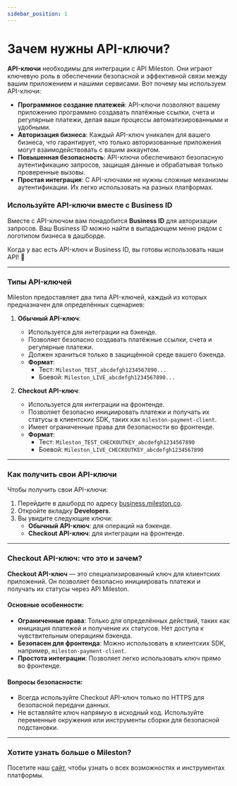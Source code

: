 ```yaml
---
sidebar_position: 1
---
```


# Зачем нужны API-ключи?

**API-ключи** необходимы для интеграции с API Mileston. Они играют ключевую роль в обеспечении безопасной и эффективной связи между вашим приложением и нашими сервисами. Вот почему мы используем API-ключи:

- **Программное создание платежей**: API-ключи позволяют вашему приложению программно создавать платёжные ссылки, счета и регулярные платежи, делая ваши процессы автоматизированными и удобными.
- **Авторизация бизнеса**: Каждый API-ключ уникален для вашего бизнеса, что гарантирует, что только авторизованные приложения могут взаимодействовать с вашим аккаунтом.
- **Повышенная безопасность**: API-ключи обеспечивают безопасную аутентификацию запросов, защищая данные и обрабатывая только проверенные вызовы.
- **Простая интеграция**: С API-ключами не нужны сложные механизмы аутентификации. Их легко использовать на разных платформах.

### Используйте API-ключи вместе с Business ID

Вместе с API-ключом вам понадобится **Business ID** для авторизации запросов. Ваш Business ID можно найти в выпадающем меню рядом с логотипом бизнеса в дашборде.

Когда у вас есть API-ключ и Business ID, вы готовы использовать наши API! 🚀

---

### Типы API-ключей

Mileston предоставляет два типа API-ключей, каждый из которых предназначен для определённых сценариев:

1. **Обычный API-ключ**:

   - Используется для интеграции на бэкенде.
   - Позволяет безопасно создавать платёжные ссылки, счета и регулярные платежи.
   - Должен храниться только в защищённой среде вашего бэкенда.
   - **Формат**:
     - Тест: `Mileston_TEST_abcdefgh1234567890...`
     - Боевой: `Mileston_LIVE_abcdefgh1234567890...`

2. **Checkout API-ключ**:
   - Используется для интеграции на фронтенде.
   - Позволяет безопасно инициировать платежи и получать их статусы в клиентских SDK, таких как `mileston-payment-client`.
   - Имеет ограниченные права для безопасности во фронтенде.
   - **Формат**:
     - Тест: `Mileston_TEST_CHECKOUTKEY_abcdefgh1234567890`
     - Боевой: `Mileston_LIVE_CHECKOUTKEY_abcdefgh1234567890`

---

### Как получить свои API-ключи

Чтобы получить свои API-ключи:

1. Перейдите в дашборд по адресу [business.mileston.co](https://business.mileston.co).
2. Откройте вкладку **Developers**.
3. Вы увидите следующие ключи:
   - **Обычный API-ключ**: для операций на бэкенде.
   - **Checkout API-ключ**: для интеграции на фронтенде.

---

### Checkout API-ключ: что это и зачем?

**Checkout API-ключ** — это специализированный ключ для клиентских приложений. Он позволяет безопасно инициировать платежи и получать их статусы через API Mileston.

#### Основные особенности:

- **Ограниченные права**: Только для определённых действий, таких как инициация платежей и получение их статусов. Нет доступа к чувствительным операциям бэкенда.
- **Безопасен для фронтенда**: Можно использовать в клиентских SDK, например, `mileston-payment-client`.
- **Простота интеграции**: Позволяет легко использовать ключ прямо во фронтенде.

#### Вопросы безопасности:

- Всегда используйте Checkout API-ключ только по HTTPS для безопасной передачи данных.
- Не вставляйте ключ напрямую в исходный код. Используйте переменные окружения или инструменты сборки для безопасной подстановки.

---

### Хотите узнать больше о Mileston?

Посетите наш [сайт](https://mileston.co), чтобы узнать о всех возможностях и инструментах платформы.
